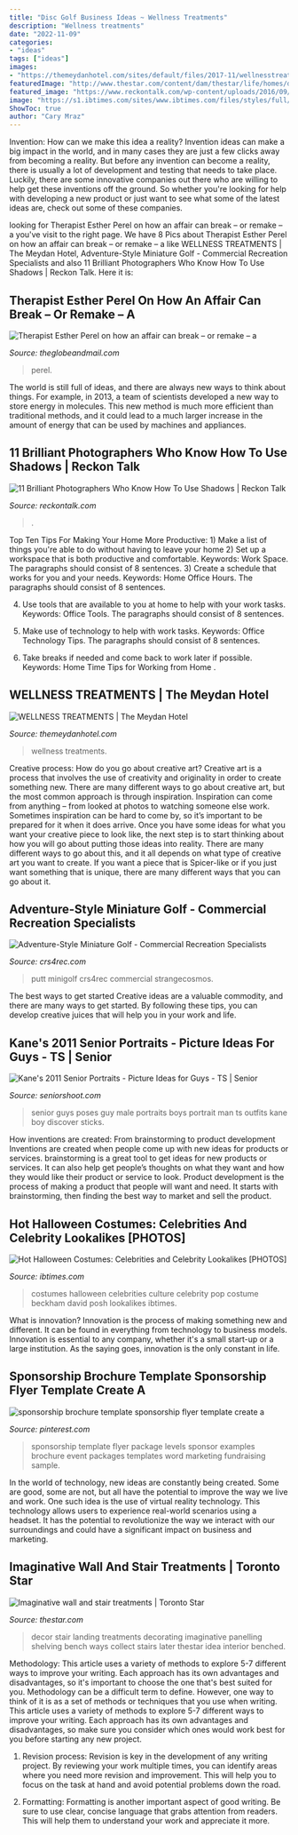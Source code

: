 ```yaml
---
title: "Disc Golf Business Ideas ~ Wellness Treatments"
description: "Wellness treatments"
date: "2022-11-09"
categories:
- "ideas"
tags: ["ideas"]
images:
- "https://themeydanhotel.com/sites/default/files/2017-11/wellnesstreatment.jpg"
featuredImage: "http://www.thestar.com/content/dam/thestar/life/homes/decor/2009/05/13/imaginative_wall_and_stair_treatments/traditionaltailored.jpeg"
featured_image: "https://www.reckontalk.com/wp-content/uploads/2016/09/11-Brilliant-Photographers-Who-Know-How-To-Use-Shadows-6.jpg"
image: "https://s1.ibtimes.com/sites/www.ibtimes.com/files/styles/full/public/2011/10/22/177630-halloween-costumes.jpg"
ShowToc: true
author: "Cary Mraz"
---
```



Invention: How can we make this idea a reality?
Invention ideas can make a big impact in the world, and in many cases they are just a few clicks away from becoming a reality. 
But before any invention can become a reality, there is usually a lot of development and testing that needs to take place. 
Luckily, there are some innovative companies out there who are willing to help get these inventions off the ground. 
 So whether you're looking for help with developing a new product or just want to see what some of the latest ideas are, check out some of these companies.

	

		
looking for Therapist Esther Perel on how an affair can break – or remake – a you've visit to the right page. We have 8 Pics about Therapist Esther Perel on how an affair can break – or remake – a like WELLNESS TREATMENTS | The Meydan Hotel, Adventure-Style Miniature Golf - Commercial Recreation Specialists and also 11 Brilliant Photographers Who Know How To Use Shadows | Reckon Talk. Here it is:
		
    
## Therapist Esther Perel On How An Affair Can Break – Or Remake – A

<img loading=lazy src="https://www.theglobeandmail.com/resizer/_0P2MSaRKYAE1hed-w2qtXCprVQ=/1200x0/filters:quality(80)/arc-anglerfish-tgam-prod-tgam.s3.amazonaws.com/public/Z24O2MGL4FDM7NF5BTZVKCPHR4.JPG" onerror="this.onerror=null;this.src='https://tse4.mm.bing.net/th?id=OIP.yjlRKHtyl9-a1WNCFWfXSwHaE8&amp;pid=15.1';" alt="Therapist Esther Perel on how an affair can break – or remake – a">

_Source: theglobeandmail.com_

>perel. 

	

The world is still full of ideas, and there are always new ways to think about things. For example, in 2013, a team of scientists developed a new way to store energy in molecules. This new method is much more efficient than traditional methods, and it could lead to a much larger increase in the amount of energy that can be used by machines and appliances.

    
## 11 Brilliant Photographers Who Know How To Use Shadows | Reckon Talk

<img loading=lazy src="https://www.reckontalk.com/wp-content/uploads/2016/09/11-Brilliant-Photographers-Who-Know-How-To-Use-Shadows-6.jpg" onerror="this.onerror=null;this.src='https://tse4.mm.bing.net/th?id=OIP.Amhms8NMCpOFM8dIaPE8_gHaLH&amp;pid=15.1';" alt="11 Brilliant Photographers Who Know How To Use Shadows | Reckon Talk">

_Source: reckontalk.com_

>. 

	

Top Ten Tips For Making Your Home More Productive: 1) Make a list of things you're able to do without having to leave your home
2) Set up a workspace that is both productive and comfortable. Keywords: Work Space. The paragraphs should consist of 8 sentences.
3) Create a schedule that works for you and your needs. Keywords: Home Office Hours. The paragraphs should consist of 8 sentences.

4) Use tools that are available to you at home to help with your work tasks. Keywords: Office Tools. The paragraphs should consist of 8 sentences.

5) Make use of technology to help with work tasks. Keywords: Office Technology Tips. The paragraphs should consist of 8 sentences.

6) Take breaks if needed and come back to work later if possible. Keywords: Home Time Tips for Working from Home .

    
## WELLNESS TREATMENTS | The Meydan Hotel

<img loading=lazy src="https://themeydanhotel.com/sites/default/files/2017-11/wellnesstreatment.jpg" onerror="this.onerror=null;this.src='https://tse3.mm.bing.net/th?id=OIP.Jz1ffoFWm4UodL5neHkHgAHaDn&amp;pid=15.1';" alt="WELLNESS TREATMENTS | The Meydan Hotel">

_Source: themeydanhotel.com_

>wellness treatments. 

	

Creative process: How do you go about creative art?
Creative art is a process that involves the use of creativity and originality in order to create something new. There are many different ways to go about creative art, but the most common approach is through inspiration. Inspiration can come from anything – from looked at photos to watching someone else work. Sometimes inspiration can be hard to come by, so it’s important to be prepared for it when it does arrive. Once you have some ideas for what you want your creative piece to look like, the next step is to start thinking about how you will go about putting those ideas into reality. There are many different ways to go about this, and it all depends on what type of creative art you want to create. If you want a piece that is Spicer-like or if you just want something that is unique, there are many different ways that you can go about it.

    
## Adventure-Style Miniature Golf - Commercial Recreation Specialists

<img loading=lazy src="https://crs4rec.com/wp-content/uploads/2016/07/MiniGolf_IndianTrail-001-gallery.jpg" onerror="this.onerror=null;this.src='https://tse1.mm.bing.net/th?id=OIP.z5A8GfRmiB34Dvq7nTV_ogEsDI&amp;pid=15.1';" alt="Adventure-Style Miniature Golf - Commercial Recreation Specialists">

_Source: crs4rec.com_

>putt minigolf crs4rec commercial strangecosmos. 

	

The best ways to get started
Creative ideas are a valuable commodity, and there are many ways to get started. By following these tips, you can develop creative juices that will help you in your work and life.

    
## Kane&#039;s 2011 Senior Portraits - Picture Ideas For Guys - TS | Senior

<img loading=lazy src="http://seniorshoot.com/wp-content/uploads/2010/07/senior-picture-ideas-guys-012-Side-12.jpg" onerror="this.onerror=null;this.src='https://tse1.mm.bing.net/th?id=OIP.QemY9gIaUqXlwlgw9JdzXgHaFp&amp;pid=15.1';" alt="Kane&#039;s 2011 Senior Portraits - Picture Ideas for Guys - TS | Senior">

_Source: seniorshoot.com_

>senior guys poses guy male portraits boys portrait man ts outfits kane boy discover sticks. 

	

How inventions are created: From brainstorming to product development
Inventions are created when people come up with new ideas for products or services. brainstorming is a great tool to get ideas for new products or services. It can also help get people’s thoughts on what they want and how they would like their product or service to look. Product development is the process of making a product that people will want and need. It starts with brainstorming, then finding the best way to market and sell the product.

    
## Hot Halloween Costumes: Celebrities And Celebrity Lookalikes [PHOTOS]

<img loading=lazy src="https://s1.ibtimes.com/sites/www.ibtimes.com/files/styles/full/public/2011/10/22/177630-halloween-costumes.jpg" onerror="this.onerror=null;this.src='https://tse4.mm.bing.net/th?id=OIP.1h-Av5ldkr0wDgH1aSMfkgHaM_&amp;pid=15.1';" alt="Hot Halloween Costumes: Celebrities and Celebrity Lookalikes [PHOTOS]">

_Source: ibtimes.com_

>costumes halloween celebrities culture celebrity pop costume beckham david posh lookalikes ibtimes. 

	

What is innovation?
Innovation is the process of making something new and different. It can be found in everything from technology to business models. Innovation is essential to any company, whether it's a small start-up or a large institution. As the saying goes, innovation is the only constant in life.

    
## Sponsorship Brochure Template Sponsorship Flyer Template Create A

<img loading=lazy src="https://i.pinimg.com/736x/58/ac/f2/58acf21b6ebb14bc92e68495b02c3928.jpg" onerror="this.onerror=null;this.src='https://tse3.mm.bing.net/th?id=OIP.XqUOUE8WWxYmXpQXiCw7ogHaFu&amp;pid=15.1';" alt="sponsorship brochure template sponsorship flyer template create a">

_Source: pinterest.com_

>sponsorship template flyer package levels sponsor examples brochure event packages templates word marketing fundraising sample. 

	

In the world of technology, new ideas are constantly being created. Some are good, some are not, but all have the potential to improve the way we live and work. One such idea is the use of virtual reality technology. This technology allows users to experience real-world scenarios using a headset. It has the potential to revolutionize the way we interact with our surroundings and could have a significant impact on business and marketing.

    
## Imaginative Wall And Stair Treatments | Toronto Star

<img loading=lazy src="http://www.thestar.com/content/dam/thestar/life/homes/decor/2009/05/13/imaginative_wall_and_stair_treatments/traditionaltailored.jpeg" onerror="this.onerror=null;this.src='https://tse3.mm.bing.net/th?id=OIP.t3YJ8JdYzYbrzdDCs5ZQewHaLG&amp;pid=15.1';" alt="Imaginative wall and stair treatments | Toronto Star">

_Source: thestar.com_

>decor stair landing treatments decorating imaginative panelling shelving bench ways collect stairs later thestar idea interior benched. 

	

Methodology: This article uses a variety of methods to explore 5-7 different ways to improve your writing. Each approach has its own advantages and disadvantages, so it's important to choose the one that's best suited for you.
Methodology can be a difficult term to define. However, one way to think of it is as a set of methods or techniques that you use when writing. This article uses a variety of methods to explore 5-7 different ways to improve your writing. Each approach has its own advantages and disadvantages, so make sure you consider which ones would work best for you before starting any new project.
1) Revision process: Revision is key in the development of any writing project. By reviewing your work multiple times, you can identify areas where you need more revision and improvement. This will help you to focus on the task at hand and avoid potential problems down the road.

2) Formatting: Formatting is another important aspect of good writing. Be sure to use clear, concise language that grabs attention from readers. This will help them to understand your work and appreciate it more.

